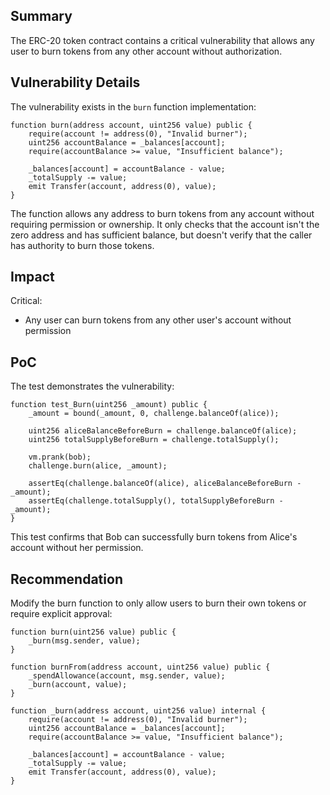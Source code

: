 ## Summary
The ERC-20 token contract contains a critical vulnerability that allows any user to burn tokens from any other account without authorization.

## Vulnerability Details
The vulnerability exists in the `burn` function implementation:

```solidity
function burn(address account, uint256 value) public {
    require(account != address(0), "Invalid burner");
    uint256 accountBalance = _balances[account];
    require(accountBalance >= value, "Insufficient balance");

    _balances[account] = accountBalance - value;
    _totalSupply -= value;
    emit Transfer(account, address(0), value);
}
```

The function allows any address to burn tokens from any account without requiring permission or ownership. It only checks that the account isn't the zero address and has sufficient balance, but doesn't verify that the caller has authority to burn those tokens.

## Impact
Critical:
- Any user can burn tokens from any other user's account without permission

## PoC
The test demonstrates the vulnerability:

```solidity
function test_Burn(uint256 _amount) public {
    _amount = bound(_amount, 0, challenge.balanceOf(alice));

    uint256 aliceBalanceBeforeBurn = challenge.balanceOf(alice);
    uint256 totalSupplyBeforeBurn = challenge.totalSupply();
    
    vm.prank(bob);
    challenge.burn(alice, _amount);

    assertEq(challenge.balanceOf(alice), aliceBalanceBeforeBurn - _amount);
    assertEq(challenge.totalSupply(), totalSupplyBeforeBurn - _amount);
}
```

This test confirms that Bob can successfully burn tokens from Alice's account without her permission.

## Recommendation
Modify the burn function to only allow users to burn their own tokens or require explicit approval:

```solidity
function burn(uint256 value) public {
    _burn(msg.sender, value);
}

function burnFrom(address account, uint256 value) public {
    _spendAllowance(account, msg.sender, value);
    _burn(account, value);
}

function _burn(address account, uint256 value) internal {
    require(account != address(0), "Invalid burner");
    uint256 accountBalance = _balances[account];
    require(accountBalance >= value, "Insufficient balance");

    _balances[account] = accountBalance - value;
    _totalSupply -= value;
    emit Transfer(account, address(0), value);
}
```
